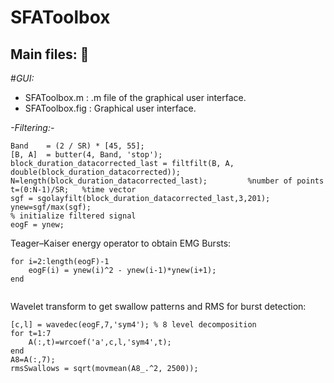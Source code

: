 # SFAToolbox

## Main files: :file_folder: 

#*GUI:*
* SFAToolbox.m :  .m file of the graphical user interface.
* SFAToolbox.fig : Graphical user interface.

*-Filtering:-* 

```
Band    = (2 / SR) * [45, 55];
[B, A]  = butter(4, Band, 'stop');
block_duration_datacorrected_last = filtfilt(B, A, double(block_duration_datacorrected));
N=length(block_duration_datacorrected_last);         %number of points
t=(0:N-1)/SR;   %time vector
sgf = sgolayfilt(block_duration_datacorrected_last,3,201);
ynew=sgf/max(sgf); 
% initialize filtered signal
eogF = ynew;
```

Teager–Kaiser energy operator to obtain EMG Bursts:
```
for i=2:length(eogF)-1
    eogF(i) = ynew(i)^2 - ynew(i-1)*ynew(i+1);
end   
    
```

Wavelet transform to get swallow patterns and RMS for burst detection:
```
[c,l] = wavedec(eogF,7,'sym4'); % 8 level decomposition  
for t=1:7
    A(:,t)=wrcoef('a',c,l,'sym4',t);
end
A8=A(:,7);
rmsSwallows = sqrt(movmean(A8_.^2, 2500));
```
